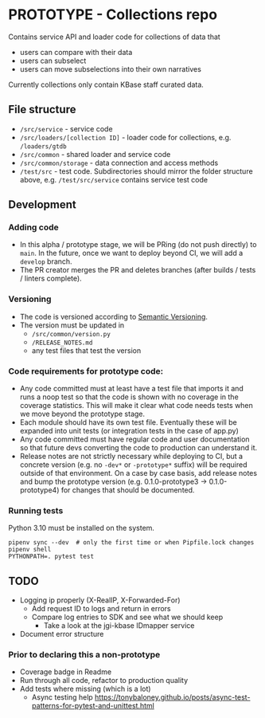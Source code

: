 # PROTOTYPE - Collections repo

Contains service API and loader code for collections of data that

* users can compare with their data
* users can subselect
* users can move subselections into their own narratives

Currently collections only contain KBase staff curated data.

## File structure

* `/src/service` - service code
* `/src/loaders/[collection ID]` - loader code for collections, e.g. `/loaders/gtdb`
* `/src/common` - shared loader and service code
* `/src/common/storage` - data connection and access methods
* `/test/src` - test code. Subdirectories should mirror the folder structure above, e.g.
  `/test/src/service` contains service test code

## Development

### Adding code

* In this alpha / prototype stage, we will be PRing (do not push directly) to `main`. In the
  future, once we want to deploy beyond CI, we will add a `develop` branch.
* The PR creator merges the PR and deletes branches (after builds / tests / linters complete).

### Versioning

* The code is versioned according to [Semantic Versioning](https://semver.org/).
* The version must be updated in
  * `/src/common/version.py`
  * `/RELEASE_NOTES.md`
  * any test files that test the version

### Code requirements for prototype code:

* Any code committed must at least have a test file that imports it and runs a noop test so that
  the code is shown with no coverage in the coverage statistics. This will make it clear what
  code needs tests when we move beyond the prototype stage.
* Each module should have its own test file. Eventually these will be expanded into unit tests
  (or integration tests in the case of app.py)
* Any code committed must have regular code and user documentation so that future devs
  converting the code to production can understand it.
* Release notes are not strictly necessary while deploying to CI, but a concrete version (e.g.
  no `-dev*` or `-prototype*` suffix) will be required outside of that environment. On a case by
  case basis, add release notes and bump the prototype version (e.g. 0.1.0-prototype3 ->
  0.1.0-prototype4) for changes that should be documented.

### Running tests

Python 3.10 must be installed on the system.

```
pipenv sync --dev  # only the first time or when Pipfile.lock changes
pipenv shell
PYTHONPATH=. pytest test
```

## TODO

* Logging ip properly (X-RealIP, X-Forwarded-For)
  * Add request ID to logs and return in errors
  * Compare log entries to SDK and see what we should keep
    * Take a look at the jgi-kbase IDmapper service
* Document error structure

### Prior to declaring this a non-prototype

* Coverage badge in Readme
* Run through all code, refactor to production quality
* Add tests where missing (which is a lot)
  * Async testing help https://tonybaloney.github.io/posts/async-test-patterns-for-pytest-and-unittest.html